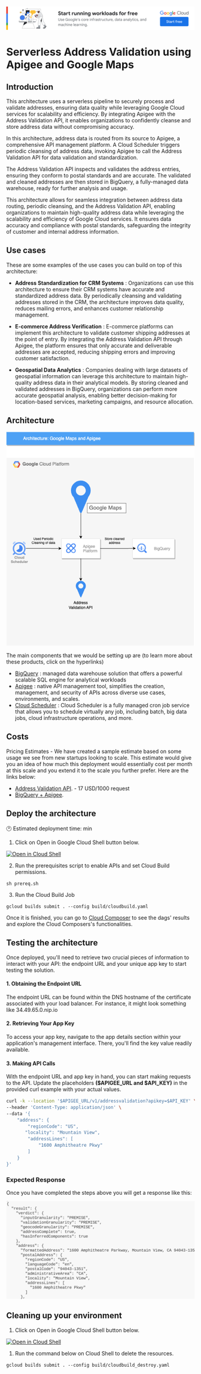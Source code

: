 [![banner](../banner.png)](https://cloud.google.com/?utm_source=github&utm_medium=referral&utm_campaign=GCP&utm_content=packages_repository_banner)
# Serverless Address Validation using Apigee and Google Maps

## Introduction
This architecture uses a serverless pipeline to securely process and validate addresses, ensuring data quality while leveraging Google Cloud services for scalability and efficiency. By integrating Apigee with the Address Validation API, it enables organizations to confidently cleanse and store address data without compromising accuracy.

In this architecture, address data is routed from its source to Apigee, a comprehensive API management platform. A Cloud Scheduler triggers periodic cleansing of address data, invoking Apigee to call the Address Validation API for data validation and standardization.

The Address Validation API inspects and validates the address entries, ensuring they conform to postal standards and are accurate. The validated and cleaned addresses are then stored in BigQuery, a fully-managed data warehouse, ready for further analysis and usage.

This architecture allows for seamless integration between address data routing, periodic cleansing, and the Address Validation API, enabling organizations to maintain high-quality address data while leveraging the scalability and efficiency of Google Cloud services. It ensures data accuracy and compliance with postal standards, safeguarding the integrity of customer and internal address information.

## Use cases
These are some examples of the use cases you can build on top of this architecture:

* __Address Standardization for CRM Systems__ : Organizations can use this architecture to ensure their CRM systems have accurate and standardized address data. By periodically cleansing and validating addresses stored in the CRM, the architecture improves data quality, reduces mailing errors, and enhances customer relationship management.

* __E-commerce Address Verification__ : E-commerce platforms can implement this architecture to validate customer shipping addresses at the point of entry. By integrating the Address Validation API through Apigee, the platform ensures that only accurate and deliverable addresses are accepted, reducing shipping errors and improving customer satisfaction.

* __Geospatial Data Analytics__ : Companies dealing with large datasets of geospatial information can leverage this architecture to maintain high-quality address data in their analytical models. By storing cleaned and validated addresses in BigQuery, organizations can perform more accurate geospatial analysis, enabling better decision-making for location-based services, marketing campaigns, and resource allocation.

## Architecture
<p align="center"><img src="assets/architecture.png"></p>
The main components that we would be setting up are (to learn more about these products, click on the hyperlinks)


* [BigQuery](https://cloud.google.com/bigquery) : managed data warehouse solution that offers a powerful scalable SQL engine for analytical workloads
* [Apigee](https://cloud.google.com/apigee) : native API management tool, simplifies the creation, management, and security of APIs across diverse use cases, environments, and scales.
* [Cloud Scheduler](https://cloud.google.com/scheduler) : Cloud Scheduler is a fully managed cron job service that allows you to schedule virtually any job, including batch, big data jobs, cloud infrastructure operations, and more.

## Costs
Pricing Estimates - We have created a sample estimate based on some usage we see from new startups looking to scale. This estimate would give you an idea of how much this deployment would essentially cost per month at this scale and you extend it to the scale you further prefer. Here are the links below:
* [Address Validation API](https://developers.google.com/maps/documentation/address-validation/usage-and-billing#address-validation). - 17 USD/1000 request
* [BigQuery + Apigee](https://cloud.google.com/products/calculator/estimate-preview/bc6ca4af-a62a-4b52-96f4-c661e48b993d?e=48754805&hl=en).

## Deploy the architecture

:clock1: Estimated deployment time:  min

1. Click on Open in Google Cloud Shell button below.
   
<a href="https://ssh.cloud.google.com/cloudshell/editor?cloudshell_git_repo=https://github.com/GoogleCloudPlatform/click-to-deploy-solutions&cloudshell_workspace=better-together-vertical-efficient-store-operations&cloudshell_open_in_editor=infra/terraform.auto.tfvars&&cloudshell_tutorial=tutorial.md" target="_new">
    <img alt="Open in Cloud Shell" src="https://gstatic.com/cloudssh/images/open-btn.svg">
</a>

2. Run the prerequisites script to enable APIs and set Cloud Build permissions.
```
sh prereq.sh
```

3. Run the Cloud Build Job
```
gcloud builds submit . --config build/cloudbuild.yaml
```

Once it is finished, you can go to [Cloud Composer](https://console.cloud.google.com/composer/environments) to see the dags' results and explore the Cloud Composers's functionalities.

## Testing the architecture

Once deployed, you'll need to retrieve two crucial pieces of information to interact with your API: the endpoint URL and your unique app key to start testing the solution.

#### 1. Obtaining the Endpoint URL
The endpoint URL can be found within the DNS hostname of the certificate associated with your load balancer. For instance, it might look something like 34.49.65.0.nip.io

#### 2. Retrieving Your App Key
To access your app key, navigate to the app details section within your application's management interface. There, you'll find the key value readily available.

#### 3. Making API Calls
With the endpoint URL and app key in hand, you can start making requests to the API. Update the placeholders **($APIGEE_URL and $API_KEY)** in the provided curl example with your actual values.

```bash
curl -k --location '$APIGEE_URL/v1/addressvalidation?apikey=$API_KEY' \
--header 'Content-Type: application/json' \
--data '{
    "address": {
        "regionCode": "US",
       "locality": "Mountain View",
        "addressLines": [
            "1600 Amphitheatre Pkwy"
        ]
    }
}'
```

### Expected Response
Once you have completed the steps above you will get a response like this:

![architecture](assets/result.png)

## Cleaning up your environment
1. Click on Open in Google Cloud Shell button below.

<a href="https://ssh.cloud.google.com/cloudshell/editor?cloudshell_git_repo=https://github.com/GoogleCloudPlatform/click-to-deploy-solutions&cloudshell_workspace=better-together-vertical-efficient-store-operations&cloudshell_open_in_editor=infra/terraform.auto.tfvars&&cloudshell_tutorial=tutorial.md" target="_new">
    <img alt="Open in Cloud Shell" src="https://gstatic.com/cloudssh/images/open-btn.svg">
</a>

1. Run the command below on Cloud Shell to delete the resources.
```
gcloud builds submit . --config build/cloudbuild_destroy.yaml
```
